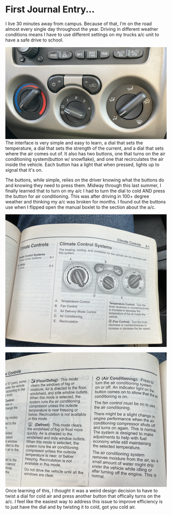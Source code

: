 # First Journal Entry...
   I live 30 minutes away from campus. Because of that, I'm on the road almost every single day throughout the year. Driving in different weather conditions means I have to use different settings on my trucks a/c unit to have a safe drive to school.

![picture of ac unit](/assets/a:cdash.png)
   The interface is very simple and easy to learn, a dial that sets the temperature, a dial that sets the strength of the current, and a dial that sets where the air comes out of. It also has two buttons, one that turns on the air conditioning system(button w/ snowflake), and one that recirculates the air inside the vehicle. Each button has a light that when pressed, lights up to signal that it's on. 

   The buttons, while simple, relies on the driver knowing what the buttons do and knowing they need to press them. Midway through this last summer, I finally learned that to turn on my a/c I had to turn the dial to cold AND press the button for air conditioning. This was after driving in 100+ degree weather and thinking my a/c was broken for months. I found out the buttons use when I flipped open the manual boxlet to the section about the a/c. 

   ![pic of booklet1](/assets/booklet1.png)
   
   ![pic of booklet2](/assets/booklet2.png)
   Once learning of this, I thought it was a weird design decision to have to twist a dial for cold air and press another button that offically turns on the a/c. I feel like the easiest way to address this issue to improve efficiency is to just have the dial and by twisting it to cold, got you cold air. 
